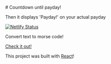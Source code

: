 # Countdown until payday!

Then it displays 'Payday!' on your actual payday

[![Netlify Status](https://api.netlify.com/api/v1/badges/c19af8a0-a31b-451b-897d-993036cd6add/deploy-status)](https://app.netlify.com/sites/payday-countdown/deploys)

Convert text to morse code!

[Check it out!](https://payday-countdown.netlify.app/)

This project was built with [React](https://reactjs.org/)!
